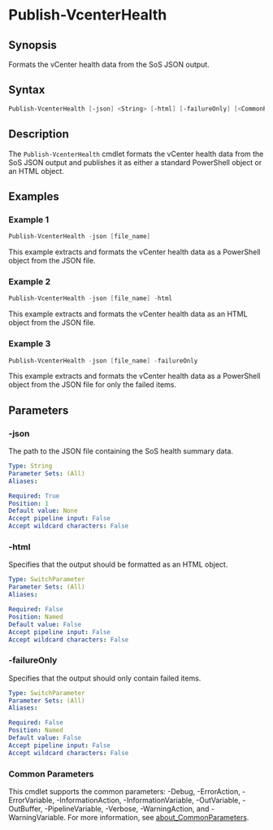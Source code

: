 # Publish-VcenterHealth

## Synopsis

Formats the vCenter health data from the SoS JSON output.

## Syntax

```powershell
Publish-VcenterHealth [-json] <String> [-html] [-failureOnly] [<CommonParameters>]
```

## Description

The `Publish-VcenterHealth` cmdlet formats the vCenter health data from the SoS JSON output and publishes it as either a standard PowerShell object or an HTML object.

## Examples

### Example 1

```powershell
Publish-VcenterHealth -json [file_name]
```

This example extracts and formats the vCenter health data as a PowerShell object from the JSON file.

### Example 2

```powershell
Publish-VcenterHealth -json [file_name] -html
```

This example extracts and formats the vCenter health data as an HTML object from the JSON file.

### Example 3

```powershell
Publish-VcenterHealth -json [file_name] -failureOnly
```

This example extracts and formats the vCenter health data as a PowerShell object from the JSON file for only the failed items.

## Parameters

### -json

The path to the JSON file containing the SoS health summary data.

```yaml
Type: String
Parameter Sets: (All)
Aliases:

Required: True
Position: 1
Default value: None
Accept pipeline input: False
Accept wildcard characters: False
```

### -html

Specifies that the output should be formatted as an HTML object.

```yaml
Type: SwitchParameter
Parameter Sets: (All)
Aliases:

Required: False
Position: Named
Default value: False
Accept pipeline input: False
Accept wildcard characters: False
```

### -failureOnly

Specifies that the output should only contain failed items.

```yaml
Type: SwitchParameter
Parameter Sets: (All)
Aliases:

Required: False
Position: Named
Default value: False
Accept pipeline input: False
Accept wildcard characters: False
```

### Common Parameters

This cmdlet supports the common parameters: -Debug, -ErrorAction, -ErrorVariable, -InformationAction, -InformationVariable, -OutVariable, -OutBuffer, -PipelineVariable, -Verbose, -WarningAction, and -WarningVariable. For more information, see [about_CommonParameters](http://go.microsoft.com/fwlink/?LinkID=113216).
